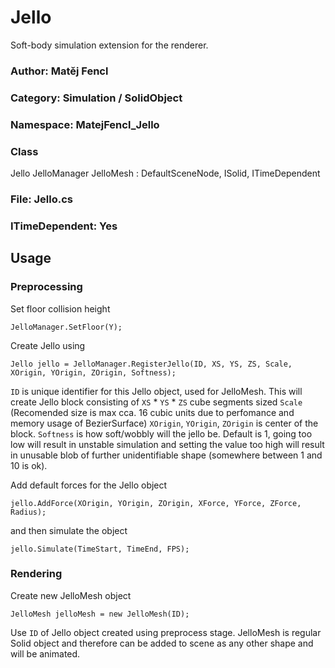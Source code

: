 # Jello

Soft-body simulation extension for the renderer.

### Author: Matěj Fencl
### Category: Simulation / SolidObject
### Namespace: MatejFencl_Jello
### Class
Jello
JelloManager
JelloMesh : DefaultSceneNode, ISolid, ITimeDependent
### File: Jello.cs
### ITimeDependent: Yes

## Usage
### Preprocessing
Set floor collision height

    JelloManager.SetFloor(Y);

Create Jello using

    Jello jello = JelloManager.RegisterJello(ID, XS, YS, ZS, Scale, XOrigin, YOrigin, ZOrigin, Softness);

`ID` is unique identifier for this Jello object, used for JelloMesh.
This will create Jello block consisting of `XS` * `YS` * `ZS` cube segments sized `Scale` (Recomended size is max cca. 16 cubic units due to perfomance and memory usage of BezierSurface)
`XOrigin`, `YOrigin`, `ZOrigin` is center of the block.
`Softness` is how soft/wobbly will the jello be. Default is 1, going too low will result in unstable simulation and setting the value too high will result in unusable blob of further unidentifiable shape (somewhere between 1 and 10 is ok).

Add default forces for the Jello object

    jello.AddForce(XOrigin, YOrigin, ZOrigin, XForce, YForce, ZForce, Radius);
and then simulate the object

    jello.Simulate(TimeStart, TimeEnd, FPS);
### Rendering
Create new JelloMesh object

    JelloMesh jelloMesh = new JelloMesh(ID);
   Use `ID` of Jello object created using preprocess stage.
   JelloMesh is regular Solid object and therefore can be added to scene as any other shape and will be animated.